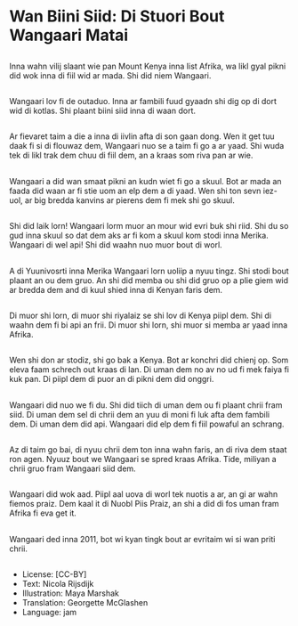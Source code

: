 # Wan Biini Siid: Di Stuori Bout Wangaari Matai

##
Inna wahn vilij slaant wie pan Mount Kenya inna Iist Afrika, wa likl gyal pikni did wok inna di fiil wid ar mada. Shi did niem Wangaari.

##
Wangaari lov fi de outaduo. Inna ar fambili fuud gyaadn shi dig op di dort wid di kotlas. Shi plaant biini siid inna di waan dort.

##
Ar fievaret taim a die a inna di iivlin afta di son gaan dong. Wen it get tuu daak fi si di flouwaz dem, Wangaari nuo se a taim fi go a ar yaad. Shi wuda tek di likl trak dem chuu di fiil dem, an a kraas som riva pan ar wie.

##
Wangaari a did wan smaat pikni an kudn wiet fi go a skuul. Bot ar mada an faada did waan ar fi stie uom an elp dem a di yaad. Wen shi ton sevn iez-uol, ar big bredda kanvins ar pierens dem fi mek shi go skuul.

##
Shi did laik lorn! Wangaari lorm muor an mour wid evri buk shi riid. Shi du so gud inna skuul so dat dem aks ar fi kom a skuul kom stodi inna Merika. Wangaari di wel api! Shi did waahn nuo muor bout di worl.

##
A di Yuunivosrti inna Merika Wangaari lorn uoliip a nyuu tingz. Shi stodi bout plaant an ou dem gruo. An shi did memba ou shi did gruo op a plie giem wid ar bredda dem and di kuul shied inna di Kenyan faris dem.

##
Di muor shi lorn, di muor shi riyalaiz se shi lov di Kenya piipl dem. Shi di waahn dem fi bi api an frii. Di muor shi lorn, shi muor si memba ar yaad inna Afrika.

##
Wen shi don ar stodiz, shi go bak a Kenya. Bot ar konchri did chienj op. Som eleva faam schrech out kraas di lan. Di uman dem no av no ud fi mek faiya fi kuk pan. Di piipl dem di puor an di pikni dem did onggri.

##
Wangaari did nuo we fi du. Shi did tiich di uman dem ou fi plaant chrii fram siid. Di uman dem sel di chrii dem an yuu di moni fi luk afta dem fambili dem. Di uman dem did api. Wangaari did elp dem fi fiil powaful an schrang.

##
Az di taim go bai, di nyuu chrii dem ton inna wahn faris, an di riva dem staat ron agen. Nyuuz bout we Wangaari se spred kraas Afrika. Tide, miliyan a chrii gruo fram Wangaari siid dem.

##
Wangaari did wok aad. Piipl aal uova di worl tek nuotis a ar, an gi ar wahn fiemos praiz. Dem kaal it di Nuobl Piis Praiz, an shi a did di fos uman fram Afrika fi eva get it.

##
Wangaari ded inna 2011, bot wi kyan tingk bout ar evritaim wi si wan priti chrii.

##
* License: [CC-BY]
* Text: Nicola Rijsdijk
* Illustration: Maya Marshak
* Translation: Georgette McGlashen
* Language: jam
